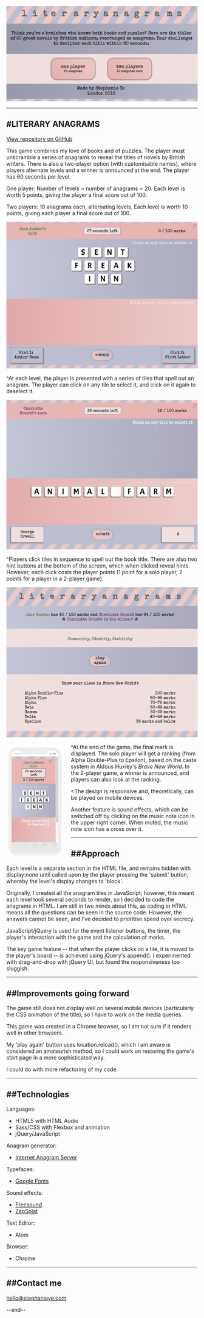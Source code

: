 ![Title Page](/READMEimages/titlepage.png)

------------------------------------------------------------------------------------------------------------------------
#LITERARY ANAGRAMS
------------------------------------------------------------------------------------------------------------------------

[View repository on GitHub](https://github.com/stephslye/literary-anagram-game)

This game combines my love of books and of puzzles. The player must unscramble a series of anagrams to reveal the titles of novels by British writers. There is also a two-player option (with customisable names), where players alternate levels and a winner is announced at the end. The player has 60 seconds per level.

One player:
Number of levels = number of anagrams = 20.
Each level is worth 5 points, giving the player a final score out of 100.

Two players:
10 anagrams each, alternating levels.
Each level is worth 10 points, giving each player a final score out of 100.

![Level](/READMEimages/anagram.png)

^At each level, the player is presented with a series of tiles that spell out an anagram. The player can click on any tile to select it, and click on it again to deselect it.

![Level completed](/READMEimages/answer.png)

^Players click tiles in sequence to spell out the book title. There are also two hint buttons at the bottom of the screen, which when clicked reveal hints. However, each click costs the player points (1 point for a solo player, 2 points for a player in a 2-player game).

![Result](/READMEimages/result.png)
<img src="/READMEimages/mobile.png" alt="mobile" style="width: 150px; float: left; padding: 20px 20px 0 0" />

^At the end of the game, the final mark is displayed. The solo player will get a ranking (from Alpha Double-Plus to Epsilon), based on the caste system in Aldous Huxley's *Brave New World*. In the 2-player game, a winner is announced, and players can also look at the ranking.

<The design is responsive and, theoretically, can be played on mobile devices.

Another feature is sound effects, which can be switched off by clicking on the music note icon in the upper right corner. When muted, the music note icon has a cross over it.

-------------------------------------------------------------------------------------------------------------------------
##Approach
-------------------------------------------------------------------------------------------------------------------------
Each level is a separate section in the HTML file, and remains hidden with display:none until called upon by the player pressing the 'submit' button, whereby the level's display changes to 'block'.

Originally, I created all the anagram tiles in JavaScript; however, this meant each level took several seconds to render, so I decided to code the anagrams in HTML. I am still in two minds about this, as coding in HTML means all the questions can be seen in the source code. However, the answers cannot be seen, and I've decided to prioritise speed over secrecy.

JavaScript/jQuery is used for the event listener buttons, the timer, the player's interaction with the game and the calculation of marks.

The key game feature -- that when the player clicks on a tile, it is moved to the player's board -- is achieved using jQuery's append(). I experimented with drag-and-drop with jQuery UI, but found the responsiveness too sluggish.

-------------------------------------------------------------------------------------------------------------------------
##Improvements going forward
-------------------------------------------------------------------------------------------------------------------------
The game still does not display well on several mobile devices (particularly the CSS animation of the title), so I have to work on the media queries.

This game was created in a Chrome browser, so I am not sure if it renders well in other browsers.

My 'play again' button uses location.reload(), which I am aware is considered an amateurish method, so I could work on restoring the game's start page in a more sophisticated way.

I could do with more refactoring of my code.

-------------------------------------------------------------------------------------------------------------------------
##Technologies
-------------------------------------------------------------------------------------------------------------------------
Languages:
* HTML5 with HTML Audio
* Sass/CSS with Flexbox and animation
* jQuery/JavaScript

Anagram generator:
* [Internet Anagram Server](https://wordsmith.org/anagram/)

Typefaces:
* [Google Fonts](http://fonts.google.com)

Sound effects:
* [Freesound](http://freesound.org)
* [ZapSplat](http://zapsplat.com)

Text Editor:
* Atom

Browser:
* Chrome

-------------------------------------------------------------------------------------------------------------------------
##Contact me
-------------------------------------------------------------------------------------------------------------------------

hello@stephanieye.com

--end--
